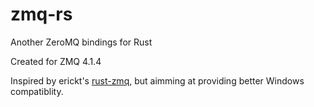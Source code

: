 # zmq-rs
Another ZeroMQ bindings for Rust

Created for ZMQ 4.1.4

Inspired by erickt's [rust-zmq](https://github.com/erickt/rust-zmq),
but aimming at providing better Windows compatiblity.
